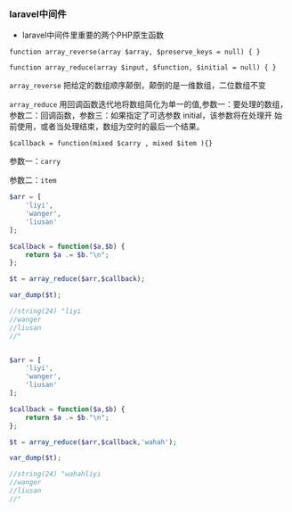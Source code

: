 ### laravel中间件

* laravel中间件里重要的两个PHP原生函数

`function array_reverse(array $array, $preserve_keys = null) { }`

`function array_reduce(array $input, $function, $initial = null) { }`

`array_reverse` 把给定的数组顺序颠倒，颠倒的是一维数组，二位数组不变

`array_reduce` 用回调函数迭代地将数组简化为单一的值,参数一：要处理的数组，参数二：回调函数，参数三：如果指定了可选参数 initial，该参数将在处理开
始前使用，或者当处理结束，数组为空时的最后一个结果。

`$callback = function(mixed $carry , mixed $item ){}`

参数一：`carry`

参数二：`item`

```php
$arr = [
    'liyi',
    'wanger',
    'liusan'
];

$callback = function($a,$b) {
    return $a .= $b."\n";
};

$t = array_reduce($arr,$callback);

var_dump($t);

//string(24) "liyi
//wanger
//liusan
//"


$arr = [
    'liyi',
    'wanger',
    'liusan'
];

$callback = function($a,$b) {
    return $a .= $b."\n";
};

$t = array_reduce($arr,$callback,'wahah');

var_dump($t);

//string(24) "wahahliyi
//wanger
//liusan
//"
```
